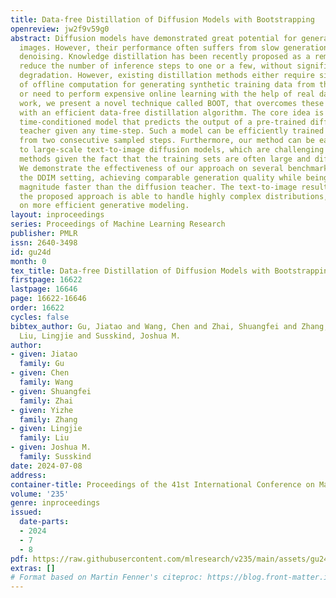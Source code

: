 ```yaml
---
title: Data-free Distillation of Diffusion Models with Bootstrapping
openreview: jw2f9v59g0
abstract: Diffusion models have demonstrated great potential for generating diverse
  images. However, their performance often suffers from slow generation due to iterative
  denoising. Knowledge distillation has been recently proposed as a remedy which can
  reduce the number of inference steps to one or a few, without significant quality
  degradation. However, existing distillation methods either require significant amounts
  of offline computation for generating synthetic training data from the teacher model,
  or need to perform expensive online learning with the help of real data. In this
  work, we present a novel technique called BOOT, that overcomes these limitations
  with an efficient data-free distillation algorithm. The core idea is to learn a
  time-conditioned model that predicts the output of a pre-trained diffusion model
  teacher given any time-step. Such a model can be efficiently trained based on bootstrapping
  from two consecutive sampled steps. Furthermore, our method can be easily adapted
  to large-scale text-to-image diffusion models, which are challenging for previous
  methods given the fact that the training sets are often large and difficult to access.
  We demonstrate the effectiveness of our approach on several benchmark datasets in
  the DDIM setting, achieving comparable generation quality while being orders of
  magnitude faster than the diffusion teacher. The text-to-image results show that
  the proposed approach is able to handle highly complex distributions, shedding light
  on more efficient generative modeling.
layout: inproceedings
series: Proceedings of Machine Learning Research
publisher: PMLR
issn: 2640-3498
id: gu24d
month: 0
tex_title: Data-free Distillation of Diffusion Models with Bootstrapping
firstpage: 16622
lastpage: 16646
page: 16622-16646
order: 16622
cycles: false
bibtex_author: Gu, Jiatao and Wang, Chen and Zhai, Shuangfei and Zhang, Yizhe and
  Liu, Lingjie and Susskind, Joshua M.
author:
- given: Jiatao
  family: Gu
- given: Chen
  family: Wang
- given: Shuangfei
  family: Zhai
- given: Yizhe
  family: Zhang
- given: Lingjie
  family: Liu
- given: Joshua M.
  family: Susskind
date: 2024-07-08
address:
container-title: Proceedings of the 41st International Conference on Machine Learning
volume: '235'
genre: inproceedings
issued:
  date-parts:
  - 2024
  - 7
  - 8
pdf: https://raw.githubusercontent.com/mlresearch/v235/main/assets/gu24d/gu24d.pdf
extras: []
# Format based on Martin Fenner's citeproc: https://blog.front-matter.io/posts/citeproc-yaml-for-bibliographies/
---
```

